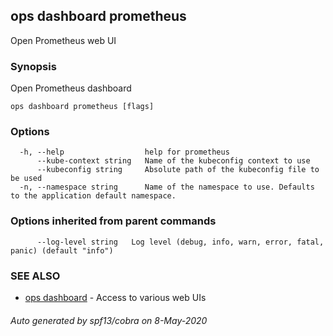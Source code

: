 ## ops dashboard prometheus

Open Prometheus web UI

### Synopsis

Open Prometheus dashboard

```
ops dashboard prometheus [flags]
```

### Options

```
  -h, --help                  help for prometheus
      --kube-context string   Name of the kubeconfig context to use
      --kubeconfig string     Absolute path of the kubeconfig file to be used
  -n, --namespace string      Name of the namespace to use. Defaults to the application default namespace.
```

### Options inherited from parent commands

```
      --log-level string   Log level (debug, info, warn, error, fatal, panic) (default "info")
```

### SEE ALSO

* [ops dashboard](ops_dashboard.md)	 - Access to various web UIs

###### Auto generated by spf13/cobra on 8-May-2020
